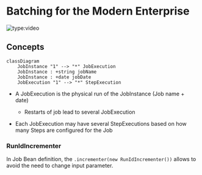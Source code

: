 # Batching for the Modern Enterprise

![type:video](https://www.youtube.com/embed/dIx81HYdpq4)

## Concepts

```mermaid
classDiagram
    JobInstance "1" --> "*" JobExecution
    JobInstance : +string jobName
    JobInstance : +date jobDate
    JobExecution "1" --> "*" StepExecution
```

- A JobExecution is the physical run of the JobInstance (Job name + date)
  - Restarts of job lead to several JobExecution 

- Each JobExecution may have several StepExecutions based on how many Steps are configured for the Job

### RunIdIncrementer

In Job Bean definition, the ```.incrementer(new RunIdIncrementer())``` allows to avoid the need to change input parameter.


